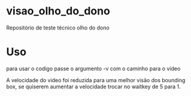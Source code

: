 # visao_olho_do_dono
Repositório de teste técnico olho do dono

# Uso
para usar o codigo passe o argumento -v com o caminho para o video

A velocidade do video foi reduzida para uma melhor visão dos bounding box, se quiserem aumentar a velocidade
trocar no waitkey de 5 para 1.
